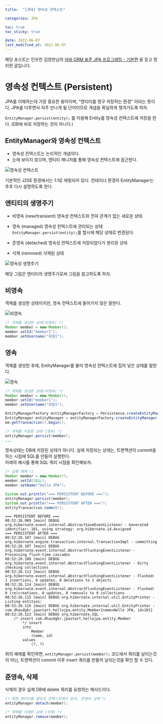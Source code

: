 ```yaml
---
title:  "[JPA] 영속성 컨텍스트"

categories: JPA

toc: true
toc_sticky: true

date: 2022-06-07
last_modified_at: 2022-06-07
---
```


해당 포스트는 인프런 김영한님의 [자바 ORM 표준 JPA 프로그래밍 - 기본편](https://www.inflearn.com/course/ORM-JPA-Basic/dashboard) 을 듣고 정리한 글입니다.

# 영속성 컨텍스트 (Persistent)

JPA를 이해하는데 가장 중요한 용어이며, "엔티티를 영구 저장하는 환경" 이라는 뜻이다, JPA를 다루면서 자주 만나게 될 단어이므로 개념을 확실하게 챙겨가도록 하자.

`EntityManager.persist(entity);` 를 이용해 Entity를 영속성 컨텍스트에 저장을 한다. (DB에 바로 저장하는 것이 아니다.)

## EntityManager와 영속성 컨텍스트

- 영속성 컨텍스트는 논리적인 개념이다.
- 눈에 보이지 않으며, 엔티티 매니저를 통해 영속성 컨텍스트에 접근한다.

![영속성 컨텍스트]({{site.url}}/assets/image/2022/2022-06-07/persistent01.png)

기본적인 J2SE 환경에서는 1:1로 매핑되어 있다. 컨테이너 환경의 EntityManager는 추후 다시 설명하도록 한다.

## 엔티티의 생명주기

- 비영속 (new/transient)
    영속성 컨텍스트와 전혀 관계가 없는 새로운 상태

- 영속 (managed)
    영속성 컨텍스트에 관리되는 상태 `EntityManager.persist(entity);`를 할시에 해당 상태로 변경된다.

- 준영속 (detached)
    영속성 컨텍스트에 저장되었다가 분리된 상태

- 삭제 (removed)
    삭제된 상태

![영속성 생명주기]({{site.url}}/assets/image/2022/2022-06-07/persistent02.png)

해당 그림은 엔티티의 생명주기로써 그림을 참고하도록 하자.

## 비영속

객체를 생성한 상태이지만, 영속 컨텍스트에 들어가지 않은 말한다.

![비영속]({{site.url}}/assets/image/2022/2022-06-07/persistent03.png)

```java
/* 객체를 생성한 상태(비영속) */
Member member = new Member();
member.setId("member1");
member.setUsername("회원1");
```

## 영속

객체를 생성한 후에, EntityManager를 불러 영속성 컨텍스트에 집어 넣은 상태를 말한다.

![영속]({{site.url}}/assets/image/2022/2022-06-07/persistent04.png)

```java
/* 객체를 생성한 상태(비영속) */
Member member = new Member();
member.setId("member1");
member.setUsername("회원1");

EntityManagerFactory entityManagerFactory = Persistence.createEntityManagerFactory("hello");
EntityManager entityManager = entityManagerFactory.createEntityManager();
em.getTransaction().begin();

/* 객체를 저장한 상태 (영속) */
entityManager.persist(member);
...
```

영속상태는 DB에 저장된 상태가 아니다. 실제 저장되는 상태는, 트랜잭션이 commit을 하는 시점에 SQL를 만들어 실행한다.  
아래의 예시를 통해 SQL 쿼리 시점을 확인해보자.

```java
/* 실행 예제 */
Member member = new Member();
member.setId(101L);
member.setName("Hello JPA");

System.out.println("=== PERSISTENT BEFORE ===");
entityManager.persist(member);
System.out.println("=== PERSISTENT AFTER ===");
entityTransaction.commit();
```

```shell
=== PERSISTENT BEFORE ===
00:52:26.089 [main] DEBUG org.hibernate.event.internal.AbstractSaveEventListener - Generated identifier: 101, using strategy: org.hibernate.id.Assigned
=== PERSISTENT AFTER ===
00:52:26.107 [main] DEBUG org.hibernate.engine.transaction.internal.TransactionImpl - committing
00:52:26.107 [main] DEBUG org.hibernate.event.internal.AbstractFlushingEventListener - Processing flush-time cascades
00:52:26.108 [main] DEBUG org.hibernate.event.internal.AbstractFlushingEventListener - Dirty checking collections
00:52:26.113 [main] DEBUG org.hibernate.event.internal.AbstractFlushingEventListener - Flushed: 1 insertions, 0 updates, 0 deletions to 1 objects
00:52:26.114 [main] DEBUG org.hibernate.event.internal.AbstractFlushingEventListener - Flushed: 0 (re)creations, 0 updates, 0 removals to 0 collections
00:52:26.115 [main] DEBUG org.hibernate.internal.util.EntityPrinter - Listing entities:
00:52:26.116 [main] DEBUG org.hibernate.internal.util.EntityPrinter - com.dhaudgkr.jpastart.hellojpa.entity.Member{name=Hello JPA, id=101}
00:52:26.123 [main] DEBUG org.hibernate.SQL - 
    /* insert com.dhaudgkr.jpastart.hellojpa.entity.Member
        */ insert 
        into
            Member
            (name, id) 
        values
            (?, ?)
```

위의 예제를 확인하면, `entityManager.persist(member);` 코드에서 쿼리를 날리는것이 아닌, 트랜잭션이 commit 이후 insert 쿼리를 만들어 날리는것을 확인 할 수 있다.

## 준영속, 삭제

삭제의 경우 실제 DB에 delete 쿼리를 요청하는 메서드이다.

```java
/* 회원 엔티티를 영속성 컨텍스트에서 분리, 준영속 상태 */
entityManager.detach(member);
```

```java
/* 객체를 삭제한 상태 (삭제) */
entityManager.remove(member);
```
